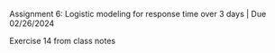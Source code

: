 Assignment 6: Logistic modeling for response time over 3 days | Due 02/26/2024

Exercise 14 from class notes
